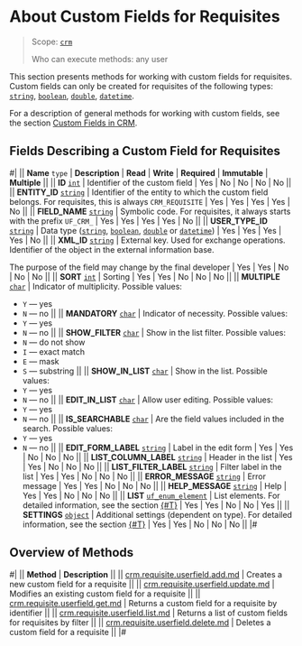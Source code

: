 # About Custom Fields for Requisites

> Scope: [`crm`](../../../scopes/permissions.md)
>
> Who can execute methods: any user

This section presents methods for working with custom fields for requisites. Custom fields can only be created for requisites of the following types: [`string`](../../universal/user-defined-fields/crm-userfield-types.md), [`boolean`](../../universal/user-defined-fields/crm-userfield-types.md), [`double`](../../universal/user-defined-fields/crm-userfield-types.md), [`datetime`](../../universal/user-defined-fields/crm-userfield-types.md).

For a description of general methods for working with custom fields, see the section [Custom Fields in CRM](../../universal/user-defined-fields/index.md).

## Fields Describing a Custom Field for Requisites

#|
|| **Name**
`type` | **Description** | **Read** | **Write** | **Required** | **Immutable** | **Multiple** ||
|| **ID**
[`int`](../../../data-types.md) | Identifier of the custom field | Yes | No | No | No | No ||
|| **ENTITY_ID**
[`string`](../../../data-types.md) | Identifier of the entity to which the custom field belongs. For requisites, this is always `CRM_REQUISITE` | Yes | Yes | Yes | Yes | No ||
|| **FIELD_NAME**
[`string`](../../../data-types.md) | Symbolic code. For requisites, it always starts with the prefix `UF_CRM_` | Yes | Yes | Yes | Yes | No ||
|| **USER_TYPE_ID**
[`string`](../../../data-types.md) | Data type ([`string`](../../universal/user-defined-fields/crm-userfield-types.md), [`boolean`](../../universal/user-defined-fields/crm-userfield-types.md), [`double`](../../universal/user-defined-fields/crm-userfield-types.md) or [`datetime`](../../universal/user-defined-fields/crm-userfield-types.md)) | Yes | Yes | Yes | Yes | No ||
|| **XML_ID**
[`string`](../../../data-types.md) | External key. Used for exchange operations. Identifier of the object in the external information base. 

The purpose of the field may change by the final developer | Yes | Yes | No | No | No ||
|| **SORT**
[`int`](../../../data-types.md) | Sorting | Yes | Yes | No | No | No ||
|| **MULTIPLE**
[`char`](../../../data-types.md) | Indicator of multiplicity. Possible values:
- `Y` — yes
- `N` — no 
||
|| **MANDATORY**
[`char`](../../../data-types.md) | Indicator of necessity. Possible values:
- `Y` — yes
- `N` — no 
||
|| **SHOW_FILTER**
[`char`](../../../data-types.md) | Show in the list filter. Possible values:
- `N` — do not show
- `I` — exact match
- `E` — mask
- `S` — substring 
||
|| **SHOW_IN_LIST**
[`char`](../../../data-types.md) | Show in the list. Possible values:
- `Y` — yes
- `N` — no 
||
|| **EDIT_IN_LIST**
[`char`](../../../data-types.md) | Allow user editing. Possible values:
- `Y` — yes
- `N` — no 
||
|| **IS_SEARCHABLE**
[`char`](../../../data-types.md) | Are the field values included in the search. Possible values:
- `Y` — yes
- `N` — no 
||
|| **EDIT_FORM_LABEL**
[`string`](../../../data-types.md) | Label in the edit form | Yes | Yes | No | No | No ||
|| **LIST_COLUMN_LABEL**
[`string`](../../../data-types.md) | Header in the list | Yes | Yes | No | No | No ||
|| **LIST_FILTER_LABEL**
[`string`](../../../data-types.md) | Filter label in the list | Yes | Yes | No | No | No ||
|| **ERROR_MESSAGE**
[`string`](../../../data-types.md) | Error message | Yes | Yes | No | No | No ||
|| **HELP_MESSAGE**
[`string`](../../../data-types.md) | Help | Yes | Yes | No | No | No ||
|| **LIST**
[`uf_enum_element`](../../../data-types.md) | List elements. For detailed information, see the section [{#T}](../../universal/user-defined-fields/crm-userfield-enumeration-fields.md) | Yes | Yes | No | No | Yes ||
|| **SETTINGS**
[`object`](../../../data-types.md) | Additional settings (dependent on type). For detailed information, see the section [{#T}](../../universal/user-defined-fields/crm-userfield-settings-fields.md) | Yes | Yes | No | No | No ||
|#

## Overview of Methods

#|
|| **Method** | **Description** ||
|| [crm.requisite.userfield.add.md](crm-requisite-userfield-add.md) | Creates a new custom field for a requisite ||
|| [crm.requisite.userfield.update.md](crm-requisite-userfield-update.md) | Modifies an existing custom field for a requisite ||
|| [crm.requisite.userfield.get.md](crm-requisite-userfield-get.md) | Returns a custom field for a requisite by identifier ||
|| [crm.requisite.userfield.list.md](crm-requisite-userfield-list.md) | Returns a list of custom fields for requisites by filter ||
|| [crm.requisite.userfield.delete.md](crm-requisite-userfield-delete.md) | Deletes a custom field for a requisite ||
|#